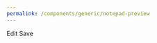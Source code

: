 ```yaml
---
permalink: /components/generic/notepad-preview
---
```

<!-- Start of /components/generic/notepad-preview -->
<div id="notepad-preview" class='drop-shadow paper'></div>
<div class="text-right" id="notepad-preview-buttons">
    <a id="notes-preview-edit" class="poh btn btn-info mt-3">Edit</a>
    <a id="notes-preview-save" class="poh btn btn-primary mt-3">Save</a>
</div>
<!-- End of /components/model/notepad-preview -->
